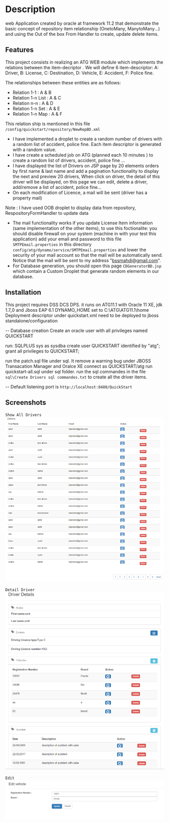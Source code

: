 # Description

web Application created by oracle at framework 11.2 that demonstrate the basic concept of repository item relationship (OnetoMany, ManytoMany...) and using the Out of the box From Handler to create, update delete items.

## Features

This project consists in realizing an ATG WEB module which implements the relations between the item-decriptor .
We will define 6 item-descriptor: A: Driver, B: License, C: Destination, D: Vehicle, E: Accident, F: Police fine.

The relationships between these entities are as follows:
- Relation 1-1 : A & B
- Relation 1-n List : A & C
- Relation n-n : A & D
- Relation 1-n Set : A & E
- Relation 1-n Map : A & F

This relation ship is mentioned in this file `/config/quickstart/repository/NewRepBD.xml`

- I have implemented  a droplet to create a random number of drivers with a random list of accident, police fine.
Each item descriptor is generated with a random value.
- I have create a scheduled job on ATG (planned each 10 minutes ) to create a random list of drivers, accident, police fine …
- I have displayed the list of Drivers on JSP page by 20 elements orders by first name & last name and add a pagination functionality to display the next and preview 20 drivers, When click on driver, the detail of this driver will be displayed, on this page we can edit, delete a driver, add/remove a list of accident, police fine…
- On each modification of Licence, a mail will be sent (driver has a property mail)
 
Note : I have used OOB droplet to display data from repository, RespositoryFormHandler to update data 

- The mail functionality works if you update License Item information (same implementation of the other items), to use this foctionalite:
you should disable firewall on your system (machine in with your test this application) add your email and password to this file `SMTPEmail.properties` in this directory `config/atg/dynamo/service/SMTPEmail.properties` and lower the security of your mail account so that the mail will be automatically send. 
Notice that the mail will be sent to my address "bssmahdi@gmail.com".
- For Database generation, you should open this page `CDGeneratorBD.jsp` which contain a Custom Droplet that generate random elements in our database.

## Installation

This project requires DSS DCS DPS.
it runs on ATG11.1 with Oracle 11 XE, jdk 1.7_0 and Jboss EAP 6.1
DYNAMO_HOME set to C:\ATG\ATG11.1\home 
Deployment descriptor under quickstart.xml need to be deployed to jboss standalone/configuration

-- Database creation
Create an oracle user with all privileges named QUICKSTART

run: SQLPLUS sys as sysdba 
create user QUICKSTART identified by "atg";
grant all privileges to QUICKSTART;

run the patch.sql file under sql. It remove a warning bug under JBOSS Transacation Manager and Oralce XE
connect as QUICKSTART/atg
run quickstart-all.sql under sql folder.
run the sql commandes in the file `sql\Create Drivers sql commandes.txt` to create all the driver items.

-- Default listening port is `http://localhost:8480/QuickStart`

## Screenshots

`Show All Drivers`
![Alt text](/screenshots/ShowAllDrivers.PNG?raw=true "Show All Drivers")

`Detail Driver`
![Alt text](/screenshots/DetailDriver.PNG?raw=true "Detail Driver")

`Edit`
![Alt text](/screenshots/Edit.PNG?raw=true "Edit")




